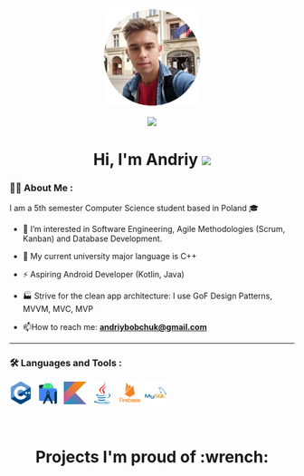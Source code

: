 <div id="header" align="center" padding="500">
  <img src="circle_icon.png" width="170"/>
  
<div id="badges">
<br>
  <a href="https://andriybobchuk.com/">
    <img src="https://img.shields.io/badge/MyWebsite-andriybobchuk.com-lightgreen"/>
  </a>
</div>
<h1>
  Hi, I'm Andriy
  <img src="https://media.giphy.com/media/hvRJCLFzcasrR4ia7z/giphy.gif" width="30px"/>
</h1>
</div>


### :man_technologist: About Me :
I am a 5th semester Computer Science student based in Poland :mortar_board:
- :telescope: I’m interested in Software Engineering, Agile Methodologies (Scrum, Kanban) and Database Development.

- :seedling: My current university major language is C++

- :zap: Aspiring Android Developer (Kotlin, Java)

- :factory: Strive for the clean app architecture: I use GoF Design Patterns, MVVM, MVC, MVP

- :mailbox:How to reach me: **andriybobchuk@gmail.com**

---

### :hammer_and_wrench: Languages and Tools :

<div>
  <img src="https://github.com/devicons/devicon/blob/master/icons/cplusplus/cplusplus-original.svg" title="C++" alt="C++" width="40" height="40"/>&nbsp;
  <img src="https://github.com/devicons/devicon/blob/master/icons/androidstudio/androidstudio-original.svg" title="androidstudio" alt="androidstudio" width="40" height="40"/>&nbsp;
  <img src="https://github.com/devicons/devicon/blob/master/icons/kotlin/kotlin-original.svg" title="Java" alt="Java" width="40" height="40"/>&nbsp;
  <img src="https://github.com/devicons/devicon/blob/master/icons/java/java-original.svg" title="Java" alt="Java" width="40" height="40"/>&nbsp;
  <img src="https://github.com/devicons/devicon/blob/master/icons/firebase/firebase-plain-wordmark.svg" title="Firebase" alt="Firebase" width="40" height="40"/>&nbsp;
  <img src="https://github.com/devicons/devicon/blob/master/icons/mysql/mysql-original-wordmark.svg" title="MySQL"  alt="MySQL" width="40" height="40"/>&nbsp;
</div>


<div id="anotherheader" align="center" padding="500">
<h1>
<br>
  Projects I'm proud of :wrench:
</h1>
</div>
